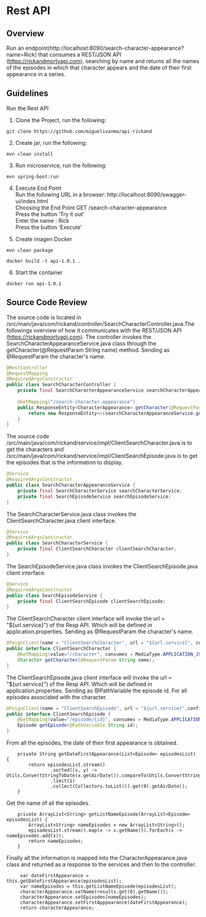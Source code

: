 # Rest API
## Overview
Run an endpoint(http://localhost:8090/search-character-appearance?name=Rick) that consumes a REST/JSON API (https://rickandmortyapi.com), searching by name
and returns all the names of the episodes in which that character appears and the date of their first appearance in a series.
## Guidelines
Run the Rest API
1. Clone the Project, run the following:
```
git clone https://github.com/miguelivanma/api-rickand
```
2. Create jar, run the following:
```
mvn clean install
```
3. Run microservice, run the following:
```
mvn spring-boot:run
```
4. Execute End Point<br>
Run the following URL in a browser: http://localhost:8090/swagger-ui/index.html <br>
Choosing the End Point GET /search-character-appearance<br> 
Press the button 'Try it out'<br>
Enter the name : Rick<br> 
Press the button 'Execute'<br>

5. Create imagen Docker
```
mvn clean package
```
```
docker build -t api-1.0.1 .
```
6. Start the container
```
docker run api-1.0.1
```
## Source Code Review
The source code is located in /src/main/java/com/rickand/controller/SearchCharacterController.java.The followings overview of how it communicates with the REST/JSON API (https://rickandmortyapi.com).
The controller invokes the SearchCharacterAppearanceService.java class through the getCharacter(@RequestParam String name) method. Sending as @RequestParam the character's name.
```java
@RestController
@RequestMapping
@RequiredArgsConstructor
public class SearchCharacterController {
    private final SearchCharacterAppearanceService searchCharacterAppearanceService;
    
    @GetMapping("/search-character-appearance")
    public ResponseEntity<CharacterAppearance> getCharacter(@RequestParam String name) throws CharacterNotFoundException {
        return new ResponseEntity<>(searchCharacterAppearanceService.getCharacterAppearance(name), HttpStatus.OK);
    }
}
```
The source code /src/main/java/com/rickand/service/impl/ClientSearchCharacter.java is to get the characters and /src/main/java/com/rickand/service/impl/ClientSearchEpisode.java is to get the episodes that is the information to display.
```java
@Service
@RequiredArgsConstructor
public class SearchCharacterAppearanceService {
    private final SearchCharacterService searchCharacterService;
    private final SearchEpisodeService searchEpisodeService;
}
```
The SearchCharacterService.java class invokes the ClientSearchCharacter.java client interface.
```java
@Service
@RequiredArgsConstructor
public class SearchCharacterService {
    private final ClientSearchCharacter clientSearchCharacter;
}
```
The SearchEpisodeService.java class invokes the ClientSearchEpisode.java client interface.
```java
@Service
@RequiredArgsConstructor
public class SearchEpisodeService {
    private final ClientSearchEpisode clientSearchEpisode;
}
```
The ClientSearchCharacter client interface will invoke the url = "${url.service}") of the Resp API. Which will be defined in application.properties. Sending as @RequestParam the character's name.
```java
@FeignClient(name = "ClientSearchCharacter", url = "${url.service}", configuration = FeignClientConfig.class)
public interface ClientSearchCharacter {
    @GetMapping(value="/character", consumes = MediaType.APPLICATION_JSON_VALUE)
    Character getCharacter(@RequestParam String name);
}
```
The ClientSearchEpisode.java client interface will invoke the url = "${url.service}") of the Resp API. Which will be defined in application.properties. Sending as @PathVariable the episode id. For all episodes associated with the character.
```java
@FeignClient(name = "ClientSearchEpisode", url = "${url.service}",configuration = FeignClientConfig.class)
public interface ClientSearchEpisode {
    @GetMapping(value="/episode/{id}", consumes = MediaType.APPLICATION_JSON_VALUE)
    Episode getEpisode(@PathVariable String id);
}
```
From all the episodes, the date of their first appearance is obtained.
```
    private String getDateFirstAppearance(List<Episode> episodesList) {
        return episodesList.stream()
                .sorted((x, y) -> Utils.ConvertStringToDate(x.getAirDate()).compareTo(Utils.ConvertStringToDate(y.getAirDate())))
                .limit(1)
                .collect(Collectors.toList()).get(0).getAirDate();
    }
```

Get the name of all the episodes.
```
    private ArrayList<String> getListNameEpisode(ArrayList<Episode> episodesList) {
        ArrayList<String> nameEpisodes = new ArrayList<String>();
        episodesList.stream().map(x -> x.getName()).forEach(x -> nameEpisodes.add(x));
        return nameEpisodes;
    }
```
Finally all the information is mapped into the CharacterAppearance.java class and returned as a response to the services and then to the controller.
```
     var dateFirstAppearance = this.getDateFirstAppearance(episodesList);
     var nameEpisodes = this.getListNameEpisode(episodesList);
     characterAppearance.setName(results.get(0).getName());
     characterAppearance.setEpisodes(nameEpisodes);
     characterAppearance.setFirstApppearance(dateFirstAppearance);
     return characterAppearance;
```